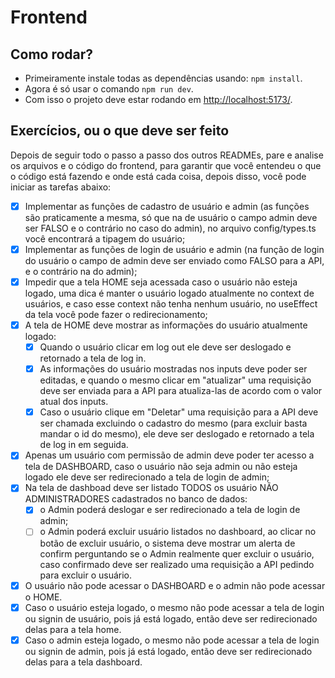 # Frontend

## Como rodar?
- Primeiramente instale todas as dependências usando: ```npm install```.
- Agora é só usar o comando ```npm run dev```.
- Com isso o projeto deve estar rodando em [http://localhost:5173/](http://localhost:5173/).

## Exercícios, ou o que deve ser feito
Depois de seguir todo o passo a passo dos outros READMEs, pare e analise os arquivos e o código do frontend, para garantir que você entendeu o que o código está fazendo e onde está cada coisa, depois disso, você pode iniciar as tarefas abaixo:
- [x] Implementar as funções de cadastro de usuário e admin (as funções são praticamente a mesma, só que na de usuário o campo admin deve ser FALSO e o contrário no caso do admin), no arquivo config/types.ts você encontrará a tipagem do usuário;
- [x] Implementar as funções de login de usuário e admin (na função de login do usuário o campo de admin deve ser enviado como FALSO para a API, e o contrário na do admin);
- [x] Impedir que a tela HOME seja acessada caso o usuário não esteja logado, uma dica é manter o usuário logado atualmente no context de usuários, e caso esse context não tenha nenhum usuário, no useEffect da tela você pode fazer o redirecionamento;
- [x] A tela de HOME deve mostrar as informações do usuário atualmente logado:
  - [x] Quando o usuário clicar em log out ele deve ser deslogado e retornado a tela de log in.
  - [x] As informações do usuário mostradas nos inputs deve poder ser editadas, e quando o mesmo clicar em "atualizar" uma requisição deve ser enviada para a API para atualiza-las de acordo com o valor atual dos inputs.
  - [x] Caso o usuário clique em "Deletar" uma requisição para a API deve ser chamada excluindo o cadastro do mesmo (para excluir basta mandar o id do mesmo), ele deve ser deslogado e retornado a tela de log in em seguida.
- [x] Apenas um usuário com permissão de admin deve poder ter acesso a tela de DASHBOARD, caso o usuário não seja admin ou não esteja logado ele deve ser redirecionado a tela de login de admin;
- [x] Na tela de dashboad deve ser listado TODOS os usuário NÃO ADMINISTRADORES cadastrados no banco de dados:
  - [x] o Admin poderá deslogar e ser redirecionado a tela de login de admin;
  - [ ] o Admin poderá excluir usuário listados no dashboard, ao clicar no botão de excluir usuário, o sistema deve mostrar um alerta de confirm perguntando se o Admin realmente quer excluir o usuário, caso confirmado deve ser realizado uma requisição a API pedindo para excluir o usuário.
- [x] O usuário não pode acessar o DASHBOARD e o admin não pode acessar o HOME.
- [x] Caso o usuário esteja logado, o mesmo não pode acessar a tela de login ou signin de usuário, pois já está logado, então deve ser redirecionado delas para a tela home.
- [x] Caso o admin esteja logado, o mesmo não pode acessar a tela de login ou signin de admin, pois já está logado, então deve ser redirecionado delas para a tela dashboard.